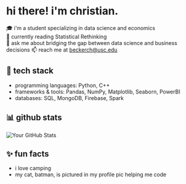 # hi there! i'm christian.

🎓 i'm a student specializing in data science and economics  
🌱 currently reading Statistical Rethinking  
💬 ask me about bridging the gap between data science and business decisions
📫 reach me at beckerch@usc.edu  

## 🚀 tech stack
- programming languages: Python, C++
- frameworks & tools: Pandas, NumPy, Matplotlib, Seaborn, PowerBI
- databases: SQL, MongoDB, Firebase, Spark

## 📊 github stats
![Your GitHub Stats](https://github-readme-stats.vercel.app/api?username=beckerchTRJ&show_icons=true&theme=radical)

## ✨ fun facts
- i love camping
- my cat, batman, is pictured in my profile pic helping me code
